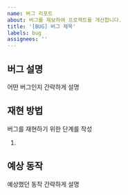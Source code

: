 ```yaml
---
name: 버그 리포트
about: 버그를 제보하여 프로젝트를 개선합니다.
title: '[BUG] 버그 제목'
labels: bug
assignees: ''
---
```


## 버그 설명

어떤 버그인지 간략하게 설명

## 재현 방법

버그를 재현하기 위한 단계를 작성

1.

## 예상 동작

예상했던 동작 간략하게 설명
